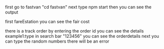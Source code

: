 first go to fastvan "cd fastvan"
next type npm start then you can see the output 

first fareEstation you can see the fair cost

there is a track order by entering the order id you can see the details  example1:type in search bar "123456" you can see the orderdetails 
 next you can type the random numbers there will be an error 

 

